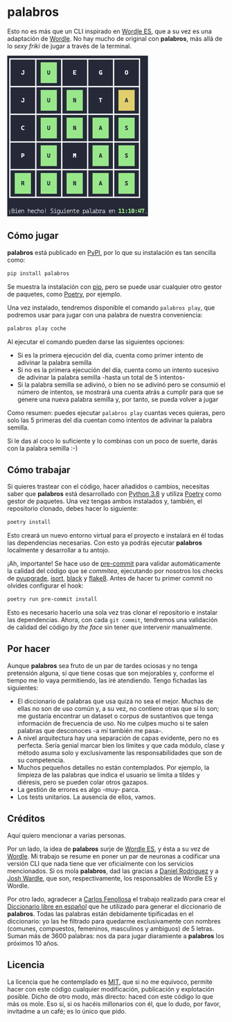 # palabros

Esto no es más que un CLI inspirado en [Wordle ES](https://wordle.danielfrg.com/), que a su vez es una adaptación de [Wordle](https://www.powerlanguage.co.uk/wordle/). No hay mucho de original con **palabros**, más allá de lo _sexy friki_ de jugar a través de la terminal.

![palabros screenshot](./assets/screenshot.png)

## Cómo jugar

**palabros** está publicado en [PyPI](https://pypi.org/), por lo que su instalación es tan sencilla como:

```bash
pip install palabros
```

Se muestra la instalación con [pip](https://pip.pypa.io/en/stable/cli/pip_install/), pero se puede usar cualquier otro gestor de paquetes, como [Poetry](https://python-poetry.org/docs/cli/#add), por ejemplo.

Una vez instalado, tendremos disponible el comando `palabros play`, que podremos usar para jugar con una palabra de nuestra conveniencia:

```bash
palabros play coche
```

Al ejecutar el comando pueden darse las siguientes opciones:

- Si es la primera ejecución del día, cuenta como primer intento de adivinar la palabra semilla
- Si no es la primera ejecución del día, cuenta como un intento sucesivo de adivinar la palabra semilla -hasta un total de 5 intentos-
- Si la palabra semilla se adivinó, o bien no se adivinó pero se consumió el número de intentos, se mostrará una cuenta atrás a cumplir para que se genere una nueva palabra semilla y, por tanto, se pueda volver a jugar

Como resumen: puedes ejecutar `palabros play` cuantas veces quieras, pero solo las 5 primeras del día cuentan como intentos de adivinar la palabra semilla.

Si le das al coco lo suficiente y lo combinas con un poco de suerte, darás con la palabra semilla :-)

## Cómo trabajar

Si quieres trastear con el código, hacer añadidos o cambios, necesitas saber que **palabros** está desarrollado con [Python 3.8](https://www.python.org/downloads/) y utiliza [Poetry](https://python-poetry.org/) como gestor de paquetes. Una vez tengas ambos instalados y, también, el repositorio clonado, debes hacer lo siguiente:

```bash
poetry install
```

Esto creará un nuevo entorno virtual para el proyecto e instalará en él todas las dependencias necesarias. Con esto ya podrás ejecutar **palabros** localmente y desarrollar a tu antojo.

¡Ah, importante! Se hace uso de [pre-commit](https://pre-commit.com/) para validar automáticamente la calidad del código que se _commitea_, ejecutando por nosotros los checks de [pyupgrade](https://github.com/asottile/pyupgrade), [isort](https://github.com/PyCQA/isort), [black](https://github.com/psf/black) y [flake8](https://github.com/PyCQA/flake8). Antes de hacer tu primer commit no olvides configurar el hook:

```bash
poetry run pre-commit install
```

Esto es necesario hacerlo una sola vez tras clonar el repositorio e instalar las dependencias. Ahora, con cada `git commit`, tendremos una validación de calidad del código _by the face_ sin tener que intervenir manualmente.

## Por hacer

Aunque **palabros** sea fruto de un par de tardes ociosas y no tenga pretensión alguna, sí que tiene cosas que son mejorables y, conforme el tiempo me lo vaya permitiendo, las iré atendiendo. Tengo fichadas las siguientes:

- El diccionario de palabras que usa quizá no sea el mejor. Muchas de ellas no son de uso común y, a su vez, no contiene otras que sí lo son; me gustaría encontrar un dataset o corpus de sustantivos que tenga información de frecuencia de uso. No me culpes mucho si te salen palabras que desconoces -a mí también me pasa-.
- A nivel arquitectura hay una separación de capas evidente, pero no es perfecta. Sería genial marcar bien los límites y que cada módulo, clase y método asuma solo y exclusivamente las responsabilidades que son de su competencia.
- Muchos pequeños detalles no están contemplados. Por ejemplo, la limpieza de las palabras que indica el usuario se limita a tildes y diéresis, pero se pueden colar otros gazapos.
- La gestión de errores es algo -muy- parca.
- Los tests unitarios. La ausencia de ellos, vamos.

## Créditos

Aquí quiero mencionar a varias personas.

Por un lado, la idea de **palabros** surje de [Wordle ES](https://wordle.danielfrg.com/), y ésta a su vez de [Wordle](https://www.powerlanguage.co.uk/wordle/). Mi trabajo se resume en poner un par de neuronas a codificar una versión CLI que nada tiene que ver oficialmente con los servicios mencionados. Si os mola **palabros**, dad las gracias a [Daniel Rodriguez](https://twitter.com/danielfrg) y a [Josh Wardle](https://twitter.com/powerlanguish), que son, respectivamente, los responsables de Wordle ES y Wordle.

Por otro lado, agradecer a [Carlos Fenollosa](https://twitter.com/cfenollosa) el trabajo realizado para crear el [Diccionario libre en español](https://cfenollosa.com/blog/diccionario-libre-en-espanol---free-spanish-dictionary.html) que he utilizado para generar el diccionario de **palabros**. Todas las palabras están debidamente tipificadas en el diccionario: yo las he filtrado para quedarme exclusivamente con nombres (comunes, compuestos, femeninos, masculinos y ambiguos) de 5 letras. Suman más de 3600 palabras: nos da para jugar diaramiente a **palabros** los próximos 10 años.

## Licencia

La licencia que he contemplado es [MIT](./LICENSE), que si no me equivoco, permite hacer con este código cualquier modificación, publicación y explotación posible. Dicho de otro modo, más directo: haced con este código lo que más os mole. Eso sí, si os hacéis millonarios con él, que lo dudo, por favor, invitadme a un café; es lo único que pido.
